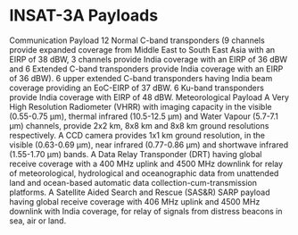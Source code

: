 # INSAT-3A Payloads
Communication Payload
12 Normal C-band transponders (9 channels provide expanded coverage from Middle East to South East Asia with an EIRP of 38 dBW, 3 channels provide India coverage with an EIRP of 36 dBW and 6 Extended C-band transponders provide India coverage with an EIRP of 36 dBW).
6 upper extended C-band transponders having India beam coverage providing an EoC-EIRP of 37 dBW.
6 Ku-band transponders provide India coverage with EIRP of 48 dBW.
Meteorological Payload
A Very High Resolution Radiometer (VHRR) with imaging capacity in the visible (0.55-0.75 μm), thermal infrared (10.5-12.5 μm) and Water Vapour (5.7-7.1 μm) channels, provide 2x2 km, 8x8 km and 8x8 km ground resolutions respectively.
A CCD camera provides 1x1 km ground resolution, in the visible (0.63-0.69 μm), near infrared (0.77-0.86 μm) and shortwave infrared (1.55-1.70 μm) bands.
A Data Relay Transponder (DRT) having global receive coverage with a 400 MHz uplink and 4500 MHz downlink for relay of meteorological, hydrological and oceanographic data from unattended land and ocean-based automatic data collection-cum-transmission platforms.
A Satellite Aided Search and Rescue (SAS&R) SARP payload having global receive coverage with 406 MHz uplink and 4500 MHz downlink with India coverage, for relay of signals from distress beacons in sea, air or land.